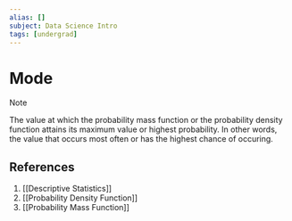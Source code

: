 ```yaml
---
alias: []
subject: Data Science Intro
tags: [undergrad]
---
```

# Mode

> [!note]
> The value at which the probability mass function or the probability density function attains its maximum value or highest probability. In other words, the value that occurs most often or has the highest chance of occuring.

## References
1. [[Descriptive Statistics]]
2. [[Probability Density Function]]
3. [[Probability Mass Function]]